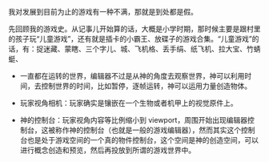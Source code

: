 我对发展到目前为止的游戏有一种不满，那就是到处都是假。  

先回顾我的游戏史。从记事儿开始算的话，大概是小学时期，那时候主要是跟村里的孩子玩“儿童游戏”，还有就是插卡的小霸王、放碟子的游戏合集。“儿童游戏”的话，有：捉迷藏、蒙瞎、三个字儿、城、飞机格、丢手绢、纸飞机、拉大宝、竹蜻蜓、

- 一直都在运转的世界，编辑器不过是从神的角度去观察世界，神可以利用时间，去控制世界的时间，比如暂停，逐帧运转，神可以运用力量创造物体。

- 玩家视角相机：玩家确实是镶嵌在一个生物或者机甲上的视觉原件上。

- 神的控制台：玩家视角内容等比例缩小到 viewport，周围开始出现编辑器控制台，这被称作神的控制台（也就是一般的游戏编辑器），然而其实这个控制台也是处于游戏空间的一个真的物件控制台，这个空间是神的创造空间，可以进行概念创造和预览，然后再投放到所谓的游戏世界中。
